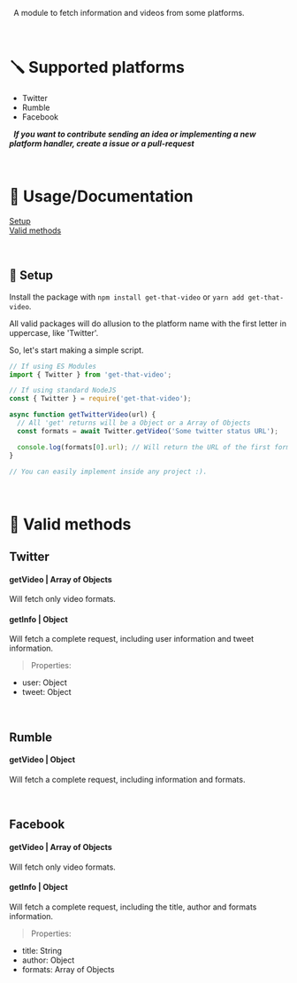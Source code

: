 &nbsp;
A module to fetch information and videos from some platforms.

&nbsp;
# 🪛 Supported platforms
- Twitter
- Rumble
- Facebook

&nbsp;
_**If you want to contribute sending an idea or implementing a new platform handler, create a issue or a pull-request**_

&nbsp;
# 📃 Usage/Documentation

[Setup](#-setup)<br>
[Valid methods](#-valid-methods)

&nbsp;
## 🔧 Setup
Install the package with `npm install get-that-video` or `yarn add get-that-video`.

All valid packages will do allusion to the platform name with the first letter in uppercase, like 'Twitter'.

So, let's start making a simple script.

```js
// If using ES Modules
import { Twitter } from 'get-that-video';

// If using standard NodeJS
const { Twitter } = require('get-that-video');

async function getTwitterVideo(url) {
  // All 'get' returns will be a Object or a Array of Objects
  const formats = await Twitter.getVideo('Some twitter status URL');

  console.log(formats[0].url); // Will return the URL of the first format in the array
}

// You can easily implement inside any project :).
```

&nbsp;
# 📎 Valid methods
## Twitter
#### **getVideo** | Array of Objects
Will fetch only video formats.

#### **getInfo** | Object
Will fetch a complete request, including user information and tweet information.

> Properties:
- user: Object
- tweet: Object

&nbsp;
## Rumble
#### **getVideo** | Object
Will fetch a complete request, including information and formats.

&nbsp;
## Facebook
#### getVideo | Array of Objects
Will fetch only video formats.

#### getInfo | Object
Will fetch a complete request, including the title, author and formats information.

> Properties:
- title: String
- author: Object
- formats: Array of Objects
